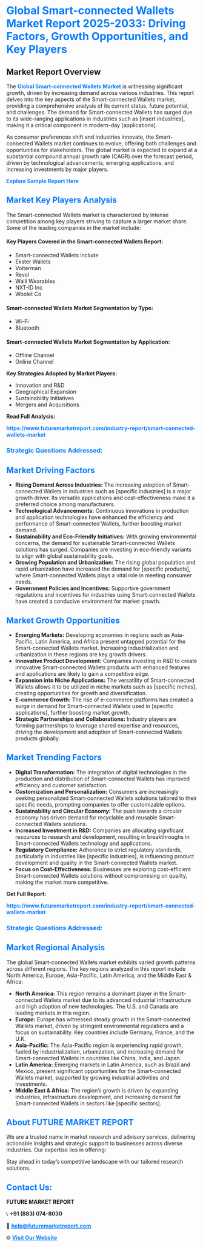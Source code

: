 <h1 style="color: #007BFF;">Global Smart-connected Wallets Market Report 2025-2033: Driving Factors, Growth Opportunities, and Key Players</h1>

<section id="overview">
<h2>Market Report Overview</h2>
<p>The <a href="https://www.futuremarketreport.com/industry-report/smart-connected-wallets-market" style="color: #007BFF; text-decoration: none;"><strong>Global Smart-connected Wallets Market</strong></a> is witnessing significant growth, driven by increasing demand across various industries. This report delves into the key aspects of the Smart-connected Wallets market, providing a comprehensive analysis of its current status, future potential, and challenges. The demand for Smart-connected Wallets has surged due to its wide-ranging applications in industries such as [insert industries], making it a critical component in modern-day [applications].</p>
<p>As consumer preferences shift and industries innovate, the Smart-connected Wallets market continues to evolve, offering both challenges and opportunities for stakeholders. The global market is expected to expand at a substantial compound annual growth rate (CAGR) over the forecast period, driven by technological advancements, emerging applications, and increasing investments by major players.</p>
</section>

<section id="overview">
<p><a href="https://www.futuremarketreport.com/request-sample/reportId=97675" style="color: #007BFF; text-decoration: none;"><strong>Explore Sample Report Here</strong></a></p>
</section>

<section id="key-players">
<h2 style="color: #007BFF;">Market Key Players Analysis</h2>
<p>The Smart-connected Wallets market is characterized by intense competition among key players striving to capture a larger market share. Some of the leading companies in the market include:</p>
<h4>Key Players Covered in the Smart-connected Wallets Report:</h4>
<ul><li>Smart-connected Wallets include</li><li>Ekster Wallets</li><li>Volterman</li><li>Revol</li><li>Walli Wearables</li><li>NXT-ID Inc</li><li>Woolet Co</li></ul>
<h4>Smart-connected Wallets Market Segmentation by Type:</h4>
<ul><li>Wi-Fi</li><li>Bluetooth</li></ul>

<h4>Smart-connected Wallets Market Segmentation by Application:</h4>
<ul><li>Offline Channel</li><li>Online Channel</li></ul>
<p><strong>Key Strategies Adopted by Market Players:</strong></p>
<ul>
<li>Innovation and R&D</li>
<li>Geographical Expansion</li>
<li>Sustainability Initiatives</li>
<li>Mergers and Acquisitions</li>
</ul>
</section>

<section>
<p><strong>Read Full Analysis: </strong></p><a href="https://www.futuremarketreport.com/industry-report/smart-connected-wallets-market" style="color: #007BFF; text-decoration: none;"><strong>https://www.futuremarketreport.com/industry-report/smart-connected-wallets-market</strong></a>
<h3 style="color: #007BFF;">Strategic Questions Addressed:</h3>
</section>

<section id="driving-factors">
<h2 style="color: #007BFF;">Market Driving Factors</h2>
<ul>
<li><strong>Rising Demand Across Industries:</strong> The increasing adoption of Smart-connected Wallets in industries such as [specific industries] is a major growth driver. Its versatile applications and cost-effectiveness make it a preferred choice among manufacturers.</li>
<li><strong>Technological Advancements:</strong> Continuous innovations in production and application technologies have enhanced the efficiency and performance of Smart-connected Wallets, further boosting market demand.</li>
<li><strong>Sustainability and Eco-Friendly Initiatives:</strong> With growing environmental concerns, the demand for sustainable Smart-connected Wallets solutions has surged. Companies are investing in eco-friendly variants to align with global sustainability goals.</li>
<li><strong>Growing Population and Urbanization:</strong> The rising global population and rapid urbanization have increased the demand for [specific products], where Smart-connected Wallets plays a vital role in meeting consumer needs.</li>
<li><strong>Government Policies and Incentives:</strong> Supportive government regulations and incentives for industries using Smart-connected Wallets have created a conducive environment for market growth.</li>
</ul>
</section>

<section id="growth-opportunities">
<h2 style="color: #007BFF;">Market Growth Opportunities</h2>
<ul>
<li><strong>Emerging Markets:</strong> Developing economies in regions such as Asia-Pacific, Latin America, and Africa present untapped potential for the Smart-connected Wallets market. Increasing industrialization and urbanization in these regions are key growth drivers.</li>
<li><strong>Innovative Product Development:</strong> Companies investing in R&D to create innovative Smart-connected Wallets products with enhanced features and applications are likely to gain a competitive edge.</li>
<li><strong>Expansion into Niche Applications:</strong> The versatility of Smart-connected Wallets allows it to be utilized in niche markets such as [specific niches], creating opportunities for growth and diversification.</li>
<li><strong>E-commerce Growth:</strong> The rise of e-commerce platforms has created a surge in demand for Smart-connected Wallets used in [specific applications], further boosting market growth.</li>
<li><strong>Strategic Partnerships and Collaborations:</strong> Industry players are forming partnerships to leverage shared expertise and resources, driving the development and adoption of Smart-connected Wallets products globally.</li>
</ul>
</section>

<section id="trending-factors">
<h2 style="color: #007BFF;">Market Trending Factors</h2>
<ul>
<li><strong>Digital Transformation:</strong> The integration of digital technologies in the production and distribution of Smart-connected Wallets has improved efficiency and customer satisfaction.</li>
<li><strong>Customization and Personalization:</strong> Consumers are increasingly seeking personalized Smart-connected Wallets solutions tailored to their specific needs, prompting companies to offer customizable options.</li>
<li><strong>Sustainability and Circular Economy:</strong> The push towards a circular economy has driven demand for recyclable and reusable Smart-connected Wallets solutions.</li>
<li><strong>Increased Investment in R&D:</strong> Companies are allocating significant resources to research and development, resulting in breakthroughs in Smart-connected Wallets technology and applications.</li>
<li><strong>Regulatory Compliance:</strong> Adherence to strict regulatory standards, particularly in industries like [specific industries], is influencing product development and quality in the Smart-connected Wallets market.</li>
<li><strong>Focus on Cost-Effectiveness:</strong> Businesses are exploring cost-efficient Smart-connected Wallets solutions without compromising on quality, making the market more competitive.</li>
</ul>
</section>

<section>
<p><strong>Get Full Report: </strong></p><a href="https://www.futuremarketreport.com/industry-report/smart-connected-wallets-market" style="color: #007BFF; text-decoration: none;"><strong>https://www.futuremarketreport.com/industry-report/smart-connected-wallets-market</strong></a>
<h3 style="color: #007BFF;">Strategic Questions Addressed:</h3>
</section>


<section id="regional-analysis">
<h2 style="color: #007BFF;">Market Regional Analysis</h2>
<p>The global Smart-connected Wallets market exhibits varied growth patterns across different regions. The key regions analyzed in this report include North America, Europe, Asia-Pacific, Latin America, and the Middle East & Africa:</p>
<ul>
<li><strong>North America:</strong> This region remains a dominant player in the Smart-connected Wallets market due to its advanced industrial infrastructure and high adoption of new technologies. The U.S. and Canada are leading markets in this region.</li>
<li><strong>Europe:</strong> Europe has witnessed steady growth in the Smart-connected Wallets market, driven by stringent environmental regulations and a focus on sustainability. Key countries include Germany, France, and the U.K.</li>
<li><strong>Asia-Pacific:</strong> The Asia-Pacific region is experiencing rapid growth, fueled by industrialization, urbanization, and increasing demand for Smart-connected Wallets in countries like China, India, and Japan.</li>
<li><strong>Latin America:</strong> Emerging markets in Latin America, such as Brazil and Mexico, present significant opportunities for the Smart-connected Wallets market, supported by growing industrial activities and investments.</li>
<li><strong>Middle East & Africa:</strong> The region’s growth is driven by expanding industries, infrastructure development, and increasing demand for Smart-connected Wallets in sectors like [specific sectors].</li>
</ul>
</section>

<footer>
<h2 style="color: #007BFF;">About FUTURE MARKET REPORT</h2>
<p>We are a trusted name in market research and advisory services, delivering actionable insights and strategic support to businesses across diverse industries. Our expertise lies in offering:</p>

<p>Stay ahead in today’s competitive landscape with our tailored research solutions.</p>

<h2 style="color: #007BFF;">Contact Us:</h2>
<p><strong>FUTURE MARKET REPORT</strong></p>
<p>📞 <strong>+91 (883) 074-8030</strong></p>
<p>📧 <strong><a href="mailto:help@futuremarketreport.com" style="color: #007BFF;">help@futuremarketreport.com</a></strong></p>
<p>🌐 <strong><a href="https://www.futuremarketreport.com/" style="color: #007BFF;">Visit Our Website</a></strong></p>
</footer>